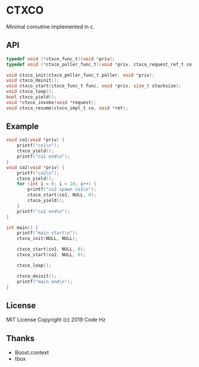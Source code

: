 # CTXCO

Minimal coroutine implemented in c.

## API

```c
typedef void (*ctxco_func_t)(void *priv);
typedef void (*ctxco_poller_func_t)(void *priv, ctxco_request_ref_t co);

void ctxco_init(ctxco_poller_func_t poller, void *priv);
void ctxco_deinit();
void ctxco_start(ctxco_func_t func, void *priv, size_t stacksize);
void ctxco_loop();
bool ctxco_yield();
void *ctxco_invoke(void *request);
void ctxco_resume(ctxco_impl_t co, void *ret);
```

## Example

```c
void co1(void *priv) {
    printf("co1\n");
    ctxco_yield();
    printf("co1 end\n");
}
void co2(void *priv) {
    printf("co2\n");
    ctxco_yield();
    for (int i = 0; i < 10; i++) {
        printf("co2 spawn co1\n");
        ctxco_start(co1, NULL, 0);
        ctxco_yield();
    }
    printf("co2 end\n");
}

int main() {
    printf("main start\n");
    ctxco_init(NULL, NULL);

    ctxco_start(co1, NULL, 0);
    ctxco_start(co2, NULL, 0);

    ctxco_loop();

    ctxco_deinit();
    printf("main end\n");
}
```



## License

MIT License
Copyright (c) 2019 Code Hz

## Thanks

* Boost.context
* tbox